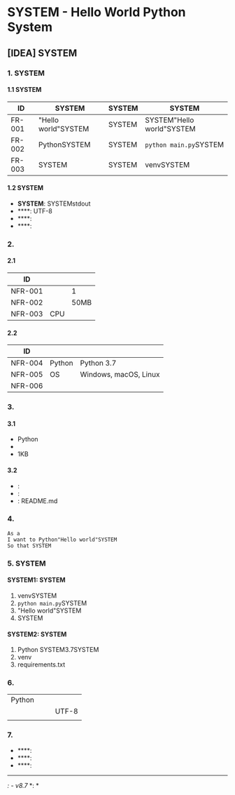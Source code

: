 # SYSTEM - Hello World Python System

## [IDEA] SYSTEM

### 1. SYSTEM

#### 1.1 SYSTEM
| ID | SYSTEM | SYSTEM | SYSTEM |
|----|------|--------|----------|
| FR-001 | "Hello world"SYSTEM | SYSTEM | SYSTEM"Hello world"SYSTEM |
| FR-002 | PythonSYSTEM | SYSTEM | `python main.py`SYSTEM |
| FR-003 | SYSTEM | SYSTEM | venvSYSTEM |

#### 1.2 SYSTEM
- **SYSTEM**: SYSTEMstdout
- ****: UTF-8
- ****: 
- ****: 

### 2. 

#### 2.1 
| ID |  |  |
|----|------|--------|
| NFR-001 |  | 1 |
| NFR-002 |  | 50MB |
| NFR-003 | CPU |  |

#### 2.2 
| ID |  |  |
|----|------|------|
| NFR-004 | Python  | Python 3.7 |
| NFR-005 | OS | Windows, macOS, Linux |
| NFR-006 |  |  |

### 3. 

#### 3.1 
- Python
- 
- 1KB

#### 3.2 
- : 
- : 
- : README.md

### 4. 

```
As a 
I want to Python"Hello world"SYSTEM
So that SYSTEM
```

### 5. SYSTEM

#### SYSTEM1: SYSTEM
1. venvSYSTEM
2. `python main.py`SYSTEM
3. "Hello world"SYSTEM
4. SYSTEM

#### SYSTEM2: SYSTEM
1. Python SYSTEM3.7SYSTEM
2. venv
3. requirements.txt

### 6. 

|  |  |  |  |
|--------|--------|----------|------|
| Python |  |  |  |
|  |  |  | UTF-8 |
|  |  |  |  |

### 7. 

- ****: 
- ****: 
- ****: 

---
*:  -  v8.7*
*: *